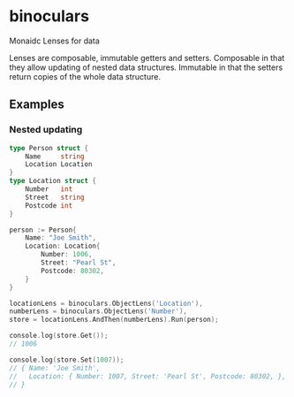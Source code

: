 binoculars
==========

Monaidc Lenses for data

Lenses are composable, immutable getters and setters. Composable in
that they allow updating of nested data structures. Immutable in that
the setters return copies of the whole data structure.

## Examples

### Nested updating

```go
type Person struct {
    Name     string
    Location Location
}
type Location struct {
    Number   int
    Street   string
    Postcode int
}

person := Person{
    Name: "Joe Smith",
    Location: Location{
        Number: 1006,
        Street: "Pearl St",
        Postcode: 80302,
    }
}

locationLens = binoculars.ObjectLens('Location'),
numberLens = binoculars.ObjectLens('Number'),
store = locationLens.AndThen(numberLens).Run(person);

console.log(store.Get());
// 1006

console.log(store.Set(1007));
// { Name: 'Joe Smith',
//   Location: { Number: 1007, Street: 'Pearl St', Postcode: 80302, },
// }
```
